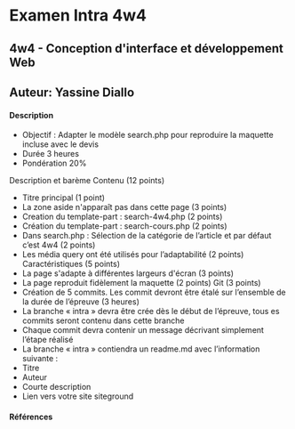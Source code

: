 # Examen Intra 4w4
## 4w4 - Conception d'interface et développement Web
## Auteur: Yassine Diallo
#### Description
- Objectif : Adapter le modèle search.php pour reproduire la maquette incluse avec le devis
- Durée 3 heures
- Pondération 20%

Description et barème
Contenu  (12 points)
-	Titre principal (1 point)
-	La zone aside n'apparaît pas dans cette page (3 points)
-	Creation du template-part : search-4w4.php (2 points)
-	Création du template-part : search-cours.php (2 points)
-	Dans search.php : Sélection de la catégorie de l’article et par défaut c’est 4w4 (2 points)
-	Les média query ont été utilisés pour l’adaptabilité (2 points)
Caractéristiques (5 points)
-	La page s'adapte à différentes largeurs d'écran (3 points)
-	La page reproduit fidèlement la maquette (2 points)
Git (3 points)
-	Création de 5 commits. Les commit devront être étalé sur l’ensemble de la durée de l’épreuve (3 heures)
-	La branche « intra » devra être crée dès le début de l’épreuve, tous es commits seront contenu dans cette branche
-	Chaque commit devra contenir un message décrivant simplement l’étape réalisé
-	La branche « intra » contiendra un readme.md avec l’information suivante :
-	Titre
-	Auteur
-	Courte description
-	Lien vers votre site siteground


#### Références







